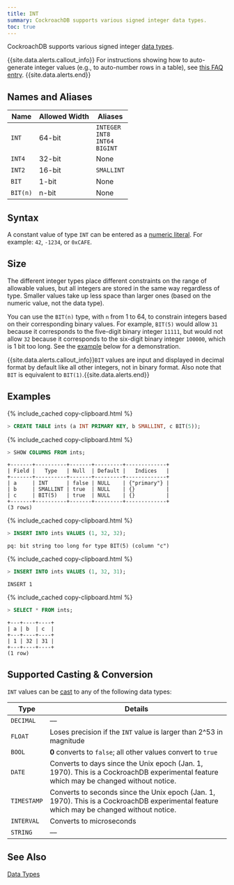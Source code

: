 ```yaml
---
title: INT
summary: CockroachDB supports various signed integer data types.
toc: true
---
```


CockroachDB supports various signed integer [data types](data-types.html).

{{site.data.alerts.callout_info}}
For instructions showing how to auto-generate integer values (e.g., to auto-number rows in a table), see [this FAQ entry](sql-faqs.html#how-do-i-auto-generate-unique-row-ids-in-cockroachdb).
{{site.data.alerts.end}}


## Names and Aliases

Name | Allowed Width | Aliases
-----|-------|--------
`INT` | 64-bit | `INTEGER`<br>`INT8`<br>`INT64`<br>`BIGINT`
`INT4` | 32-bit | None
`INT2` | 16-bit | `SMALLINT`
`BIT` | 1-bit | None
`BIT(n)` | n-bit | None

## Syntax

A constant value of type `INT` can be entered as a [numeric literal](sql-constants.html#numeric-literals).
For example: `42`, `-1234`, or `0xCAFE`.

## Size

The different integer types place different constraints on the range of allowable values, but all integers are stored in the same way regardless of type. Smaller values take up less space than larger ones (based on the numeric value, not the data type).

You can use the `BIT(n)` type, with `n` from 1 to 64, to constrain integers based on their corresponding binary values. For example, `BIT(5)` would allow `31` because it corresponds to the five-digit binary integer `11111`, but would not allow `32` because it corresponds to the six-digit binary integer `100000`, which is 1 bit too long. See the [example](#examples) below for a demonstration.

{{site.data.alerts.callout_info}}<code>BIT</code> values are input and displayed in decimal format by default like all other integers, not in binary format. Also note that <code>BIT</code> is equivalent to <code>BIT(1)</code>.{{site.data.alerts.end}}

## Examples

{% include_cached copy-clipboard.html %}
~~~ sql
> CREATE TABLE ints (a INT PRIMARY KEY, b SMALLINT, c BIT(5));
~~~

{% include_cached copy-clipboard.html %}
~~~ sql
> SHOW COLUMNS FROM ints;
~~~

~~~
+-------+----------+-------+---------+-------------+
| Field |   Type   | Null  | Default |   Indices   |
+-------+----------+-------+---------+-------------+
| a     | INT      | false | NULL    | {"primary"} |
| b     | SMALLINT | true  | NULL    | {}          |
| c     | BIT(5)   | true  | NULL    | {}          |
+-------+----------+-------+---------+-------------+
(3 rows)
~~~

{% include_cached copy-clipboard.html %}
~~~ sql
> INSERT INTO ints VALUES (1, 32, 32);
~~~

~~~
pq: bit string too long for type BIT(5) (column "c")
~~~

{% include_cached copy-clipboard.html %}
~~~ sql
> INSERT INTO ints VALUES (1, 32, 31);
~~~

~~~
INSERT 1
~~~

{% include_cached copy-clipboard.html %}
~~~ sql
> SELECT * FROM ints;
~~~

~~~
+---+----+----+
| a | b  | c  |
+---+----+----+
| 1 | 32 | 31 |
+---+----+----+
(1 row)
~~~

## Supported Casting & Conversion

`INT` values can be [cast](data-types.html#data-type-conversions-casts) to any of the following data types:

Type | Details
-----|--------
`DECIMAL` | ––
`FLOAT` | Loses precision if the `INT` value is larger than 2^53 in magnitude
`BOOL` | **0** converts to `false`; all other values convert to `true`
`DATE` | Converts to days since the Unix epoch (Jan. 1, 1970). This is a CockroachDB experimental feature which may be changed without notice.
`TIMESTAMP` | Converts to seconds since the Unix epoch (Jan. 1, 1970). This is a CockroachDB experimental feature which may be changed without notice.
`INTERVAL` | Converts to microseconds
`STRING` | ––

## See Also

[Data Types](data-types.html)
